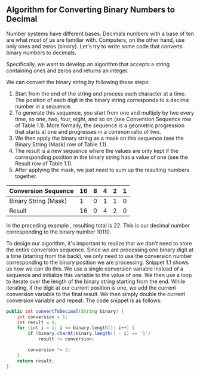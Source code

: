 ## Algorithm for Converting Binary Numbers to Decimal
Number systems have different bases. Decimals numbers with a base of ten are what most of us are familiar with. Computers, on the other hand, use only ones and zeros (binary).
Let's try to write some code that converts binary numbers to decimals.

Specifically, we want to develop an algorithm that accepts a string containing ones and
zeros and returns an integer.

We can convert the binary string by following these steps:
1. Start from the end of the string and process each character at a time. The position
of each digit in the binary string corresponds to a decimal number in a sequence.
2. To generate this sequence, you start from one and multiply by two every time, so
one, two, four, eight, and so on (see Conversion Sequence row of Table 1.1). More
formally, the sequence is a geometric progression that starts at one and
progresses in a common ratio of two.
3. We then apply the binary string as a mask on this sequence (see the Binary String
(Mask) row of Table 1.1).
4. The result is a new sequence where the values are only kept if the corresponding
position in the binary string has a value of one (see the Result row of Table 1.1).
5. After applying the mask, we just need to sum up the resulting numbers together.

|Conversion Sequence |16 |8 |4 |2 | 1|
|:-------------------|:- |:-|:-|:-|:-|
|Binary String (Mask) |1 |0 |1 |1 |0|
|Result |16 |0 |4 |2 |0|

In the preceding example , resulting total is 22. This is our decimal
number corresponding to the binary number 10110.

To design our algorithm, it's important to realize that we don't need to
store the entire conversion sequence. Since we are processing one binary
digit at a time (starting from the back), we only need to use the conversion
number corresponding to the binary position we are processing.
Snippet 1.1 shows us how we can do this. We use a single conversion variable instead of a
sequence and initialize this variable to the value of one. We then use a loop to iterate over
the length of the binary string starting from the end. While iterating, if the digit at our
current position is one, we add the current conversion variable to the final result. We then
simply double the current conversion variable and repeat. The code snippet is as follows:
```java
public int convertToDecimal(String binary) {
    int conversion = 1;
    int result = 0;
    for (int i = 1; i <= binary.length(); i++) {
        if (binary.charAt(binary.length() - i) == '1')
            result += conversion;

        conversion *= 2;
    }
    return result;
}
```
